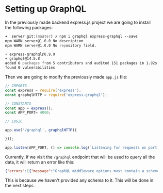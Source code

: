 # Setting up GraphQL

In the previously made backend express.js project we are going to install the following packages:

```zsh
➜  server git:(master) ✗ npm i graphql express-graphql --save
npm WARN server@1.0.0 No description
npm WARN server@1.0.0 No repository field.

+ express-graphql@0.9.0
+ graphql@14.5.8
added 6 packages from 5 contributors and audited 151 packages in 1.92s
found 0 vulnerabilities
```

Then we are going to modify the previously made `app.js` file:

```js
// IMPORTS
const express = require('express');
const graphqlHTTP = require('express-graphql');

// CONSTANTS
const app = express();
const APP_PORT= 4000;

// LOGIC

app.use('/graphql', graphqlHTTP({

}));

app.listen(APP_PORT, () => console.log(`Listening for requests on port ${APP_PORT}`));
```

Currently, if we visit the `/graphql` endpoint that will be used to query all the data, it will return an error like this:

```json
{"errors":[{"message":"GraphQL middleware options must contain a schema."}]}
```

This is because we haven't provided any schema to it. This will be done in the next steps.
